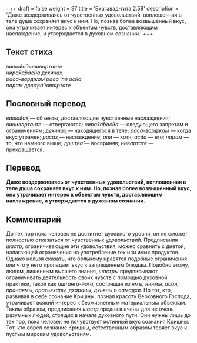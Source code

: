 +++
draft = false
weight = 97
title = 'Бхагавад-гита 2.59'
description = 'Даже воздерживаясь от чувственных удовольствий, воплощенная в теле душа сохраняет вкус к ним. Но, познав более возвышенный вкус, она утрачивает интерес к объектам чувств, доставляющим наслаждение, и утверждается в духовном сознании.'
+++

## Текст стиха

_вишайа̄ винивартанте  
нира̄ха̄расйа дехинах̣  
раса-варджам̇ расо ’пй асйа  
парам̇ др̣шт̣ва̄ нивартате_

## Пословный перевод

_вишайа̄х̣_ — объекты, доставляющие чувственные наслаждения; _винивартанте_ — отвергаются; _нира̄ха̄расйа_ — следующего запретам и ограничениям; _дехинах̣_ — находящегося в теле; _раса_\-_варджам_ — когда вкус утрачен; _расах̣_ — наслаждение; _апи_ — хотя; _асйа_ — его; _парам_ — то, что намного выше; _др̣шт̣ва̄_ — восприняв; _нивартате_ — прекращается.

## Перевод

**Даже воздерживаясь от чувственных удовольствий, воплощенная в теле душа сохраняет вкус к ним. Но, познав более возвышенный вкус, она утрачивает интерес к объектам чувств, доставляющим наслаждение, и утверждается в духовном сознании.**

## Комментарий

До тех пор пока человек не достигнет духовного уровня, он не сможет полностью отказаться от чувственных удовольствий. Предписания _шастр,_ ограничивающие эти удовольствия, можно сравнить с диетой, налагающей ограничения на употребление тех или иных продуктов. Однако нельзя сказать, что больному нравятся подобные ограничения или что у него пропадает вкус к запрещенным блюдам. Подобно этому, людям, лишенным высшего знания, _шастры_ предписывают ограничивать деятельность своих чувств с помощью духовной практики, такой как _аштанга-йога,_ состоящая из _ямы, ниямы, асан, пранаямы, пратьяхары, дхараны, дхьяны_ и _самадхи._ Но тот, кто, развивая в себе сознание Кришны, познал красоту Верховного Господа, утрачивает всякий интерес к безжизненным материальным объектам. Таким образом, предписания _шастр_ предназначены для не очень разумных людей, стоящих в начале духовного пути. Они нужны лишь до тех пор, пока человек не почувствует истинный вкус сознания Кришны. Тот, кто обрел сознание Кришны, естественным образом теряет вкус к пустым мирским удовольствиям.
